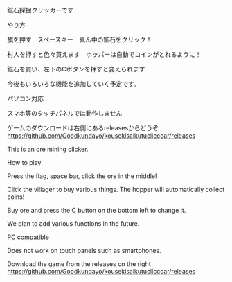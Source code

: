 鉱石採掘クリッカーです

やり方

旗を押す　スペースキー　真ん中の鉱石をクリック！

村人を押すと色々買えます　ホッパーは自動でコインがとれるように！

鉱石を買い、左下のCボタンを押すと変えられます

今後もいろいろな機能を追加していく予定です。

パソコン対応

スマホ等のタッチパネルでは動作しません

ゲームのダウンロードは右側にあるreleasesからどうぞ
https://github.com/Goodkundayo/kousekisaikutuclicccar/releases

This is an ore mining clicker.

How to play

Press the flag, space bar, click the ore in the middle!

Click the villager to buy various things. The hopper will automatically collect coins!

Buy ore and press the C button on the bottom left to change it.

We plan to add various functions in the future.

PC compatible

Does not work on touch panels such as smartphones.

Download the game from the releases on the right https://github.com/Goodkundayo/kousekisaikutuclicccar/releases
